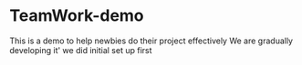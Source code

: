 # TeamWork-demo

This is a demo to help newbies do their project effectively
We are gradually developing it'
we did initial set up first
